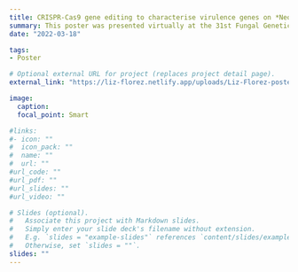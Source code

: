 ```yaml
---
title: CRISPR-Cas9 gene editing to characterise virulence genes on *Neonectria ditissima*, a necrotrophic fungal pathogen of apple. 
summary: This poster was presented virtually at the 31st Fungal Genetics Conference, ASILOMAR, CA, USA.
date: "2022-03-18"

tags:
- Poster

# Optional external URL for project (replaces project detail page).
external_link: "https://liz-florez.netlify.app/uploads/Liz-Florez-poster-simplified-FGC-2022.pdf"

image:
  caption: 
  focal_point: Smart

#links:
#- icon: ""
#  icon_pack: ""
#  name: ""
#  url: ""
#url_code: ""
#url_pdf: ""
#url_slides: ""
#url_video: ""

# Slides (optional).
#   Associate this project with Markdown slides.
#   Simply enter your slide deck's filename without extension.
#   E.g. `slides = "example-slides"` references `content/slides/example-slides.md`.
#   Otherwise, set `slides = ""`.
slides: ""
---
```

